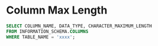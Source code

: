 # Column Max Length

``` sql title="script"
SELECT COLUMN_NAME, DATA_TYPE, CHARACTER_MAXIMUM_LENGTH 
FROM INFORMATION_SCHEMA.COLUMNS 
WHERE TABLE_NAME = 'xxxx';
```
